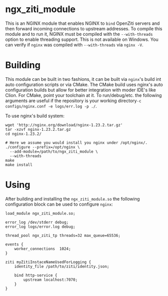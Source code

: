 # ngx_ziti_module

This is an NGINX module that enables NGINX to `bind` OpenZiti servers and then forward incoming 
connections to upstream addresses. To compile this module and to run it, NGINX must be compiled 
with the `--with-threads` option to enable threading support. This is not available on Windows.
You can verify if `nginx` was compiled with `--with-threads` via `nginx -V`.

# Building

This module can be built in two fashions, it can be built via `nginx`'s build int auto configuration
scripts or via CMake. The CMake build uses nginx's auto configuration builds but allow for better
integration with moder IDE's like Clion. For CMake, point your toolchain at it. To run/debug/etc.
the following arguments are useful if the repository is your working directory`-c configs/nginx.conf -e logs/err.log -p ./`.


To use nginx's build system:

```shell
wget 'http://nginx.org/download/nginx-1.23.2.tar.gz'
tar -xzvf nginx-1.23.2.tar.gz
cd nginx-1.23.2/

# Here we assume you would install you nginx under /opt/nginx/.
./configure --prefix=/opt/nginx \
  --add-module=/path/to/ngx_ziti_module \
  --with-threads
make
make install
```


# Using

After building and installing the `ngx_ziti_module.so` the following configuration block
can be used to configure `nginx`:

```
load_module ngx_ziti_module.so;

error_log /dev/stderr debug;
error_log logs/error.log debug;

thread_pool ngx_ziti_tp threads=32 max_queue=65536;

events {
    worker_connections  1024;
}

ziti myZitiInstaceNameUsedForLogging {
    identity_file /path/to/ziti/identity.json;

    bind http-service {
        upstream localhost:7070;
    }
}
```
